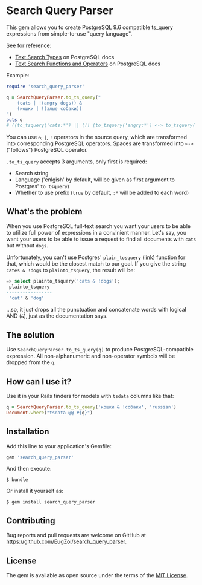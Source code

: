 # Search Query Parser

This gem allows you to create PostgreSQL 9.6 compatible ts_query expressions from simple-to-use "query language".

See for reference:

* [Text Search Types](https://www.postgresql.org/docs/9.6/static/datatype-textsearch.html) on PostgreSQL docs
* [Text Search Functions and Operators](https://www.postgresql.org/docs/9.6/static/functions-textsearch.html) on PostgreSQL docs

Example:

```ruby
require 'search_query_parser'

q = SearchQueryParser.to_ts_query("
    (cats | !(angry dogs)) &
    (кошки | !(злые собаки))
")
puts q
# ((to_tsquery('cats:*') || (!! (to_tsquery('angry:*') <-> to_tsquery('dogs:*')))) && (to_tsquery('кошки:*') || (!! (to_tsquery('злые:*') <-> to_tsquery('собаки:*')))))
```

You can use `&`, `|`, `!` operators in the source query, which are transformed into corresponding PostgreSQL operators. Spaces are transformed into `<->` ("follows") PostgreSQL operator.

`.to_ts_query` accepts 3 arguments, only first is required:

* Search string
* Language ('enlgish' by default, will be given as first argument to Postgres' `to_tsquery`)
* Whether to use prefix (`true` by default, `:*` will be added to each word)

## What's the problem

When you use PostgreSQL full-text search you want your users to be able to utilize full power of expressions in a convinient manner. Let's say, you want your users to be able to issue a request to find all documents with `cats` but without `dogs`.

Unfortunately, you can't use Postgres' `plain_tosquery` ([link](https://www.postgresql.org/docs/9.6/static/functions-textsearch.html)) function for that, which would be the closest match to our goal. If you give the string `cates & !dogs` to `plainto_tsquery`, the result will be:

```sql
=> select plainto_tsquery('cats & !dogs');
 plainto_tsquery
-----------------
 'cat' & 'dog'
```

...so, it just drops all the punctuation and concatenate words with logical AND (`&`), just as the documentation says.

## The solution

Use `SearchQueryParser.to_ts_query(q)` to produce PostgreSQL-compatible expression. All non-alphanumeric and non-operator symbols will be dropped from the `q`.

## How can I use it?

Use it in your Rails finders for models with `tsdata` columns like that:

```ruby
q = SearchQueryParser.to_ts_query('кошки & !собаки', 'russian')
Document.where("tsdata @@ #{q}")
```

## Installation

Add this line to your application's Gemfile:

```ruby
gem 'search_query_parser'
```

And then execute:

    $ bundle

Or install it yourself as:

    $ gem install search_query_parser

## Contributing

Bug reports and pull requests are welcome on GitHub at https://github.com/EugZol/search_query_parser.

## License

The gem is available as open source under the terms of the [MIT License](https://opensource.org/licenses/MIT).
